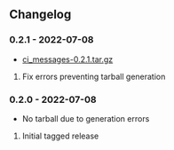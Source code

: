 ## Changelog

### 0.2.1 - 2022-07-08

*   [ci_messages-0.2.1.tar.gz](https://files.pythonhosted.org/packages/source/c/ci-messages/ci_messages-0.2.1.tar.gz)

1. Fix errors preventing tarball generation

### 0.2.0 - 2022-07-08

*   No tarball due to generation errors

1. Initial tagged release
